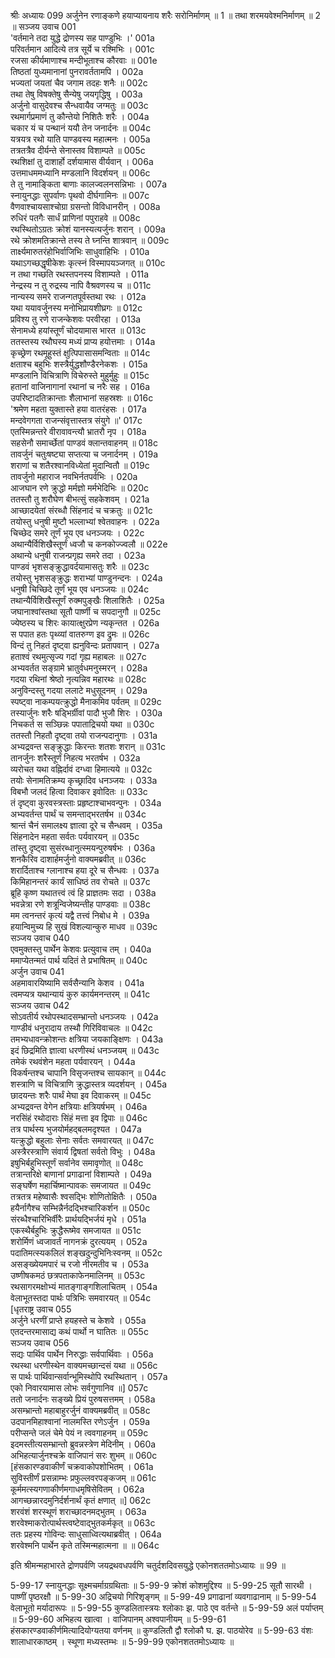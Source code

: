 श्रीः
अध्यायः 099
अर्जुनेन रणाङ्कणे हयाप्यायनाय शरैः सरोनिर्माणम् ॥ 1 ॥ तथा शरमयवेश्मनिर्माणम् ॥ 2 ॥
सञ्जय उवाच 	001  
\'वर्तमाने तदा युद्धे द्रोणस्य सह पाण्डुभिः ।\'	001a  
परिवर्तमान आदित्ये तत्र सूर्ये च रश्मिभिः ।	001c  
रजसा कीर्यमाणाश्च मन्दीभूताश्च कौरवाः ॥	001e  
तिष्ठतां युध्यमानानां पुनरावर्ततामपि ।	002a  
भज्यतां जयतां चैव जगाम तदहः शनैः ॥	002c  
तथा तेषु विषक्तेषु सैन्येषु जयगृद्धिषु ।	003a  
अर्जुनो वासुदेवश्च सैन्धवायैव जग्मतुः ॥	003c  
रथमार्गप्रमाणं तु कौन्तेयो निशितैः शरैः ।	004a  
चकार यं च पन्थानं ययौ तेन जनार्दनः ॥	004c  
यत्रयत्र रथो याति पाण्डवस्य महात्मनः ।	005a  
तत्रतत्रैव दीर्यन्ते सेनास्तव विशाम्पते ॥	005c  
रथशिक्षां तु दाशार्हो दर्शयामास वीर्यवान् ।	006a  
उत्तमाधममध्यानि मण्डलानि विदर्शयन् ॥	006c  
ते तु नामाङ्किता बाणाः कालज्वलनसन्निभाः ।	007a  
स्नायुनद्धाः सुपर्वाणः पृथवो दीर्घगामिनः ॥	007c  
वैणवाश्चायसाश्चोग्रा ग्रसन्तो विविधानरीन् ।	008a  
रुधिरं पतगैः सार्धं प्राणिनां पपुराहवे ॥	008c  
रथस्थितोऽग्रतः क्रोशं यानस्यत्यर्जुनः शरान् ।	009a  
रथे क्रोशमतिक्रान्ते तस्य ते घ्नन्ति शात्रवान् ॥	009c  
तार्क्ष्यमारुतरंहोभिर्वाजिभिः साधुवाहिभिः ।	010a  
यथाऽगच्छद्धृषीकेशः कृत्स्नं विस्मापयञ्जगत् ॥	010c  
न तथा गच्छति रथस्तपनस्य विशाम्पते ।	011a  
नेन्द्रस्य न तु रुद्रस्य नापि वैश्रवणस्य च ॥	011c  
नान्यस्य समरे राजन्गतपूर्वस्तथा रथः ।	012a  
यथा ययावर्जुनस्य मनोभिप्रायशीघ्रगः ॥	012c  
प्रविश्य तु रणे राजन्केशवः परवीरहा ।	013a  
सेनामध्ये हयांस्तूर्णं चोदयामास भारत ॥	013c  
ततस्तस्य रथौघस्य मध्यं प्राप्य हयोत्तमाः ।	014a  
कृच्छ्रेण रथमूहुस्तं क्षुत्पिपासासमन्विताः ॥	014c  
क्षताश्च बहुभिः शस्त्रैर्युद्धशौण्डैरनेकशः ।	015a  
मण्डलानि विचित्राणि विचेरुस्ते मुहुर्मुहुः ॥	015c  
हतानां वाजिनागानां रथानां च नरैः सह ।	016a  
उपरिष्टादतिक्रान्ताः शैलाभानां सहस्रशः ॥	016c  
\'श्रमेण महता युक्तास्ते हया वातरंहसः ।	017a  
मन्दवेगगता राजन्संवृत्तास्तत्र संयुगे ॥\'	017c  
एतस्मिन्नन्तरे वीरावावन्त्यौ भ्रातरौ नृप ।	018a  
सहसेनौ समार्च्छेतां पाण्डवं क्लान्तवाहनम् ॥	018c  
तावर्जुनं चतुःषष्ट्या सप्तत्या च जनार्दनम् ।	019a  
शराणां च शतैरश्वानविध्येतां मुदान्वितौ ॥	019c  
तावर्जुनो महाराज नवभिर्नतपर्वभिः ।	020a  
आजघान रणे क्रुद्धो मर्मज्ञो मर्मभेदिभिः ॥	020c  
ततस्तौ तु शरौघेण बीभत्सुं सहकेशवम् ।	021a  
आच्छादयेतां संरब्धौ सिंहनादं च चक्रतुः ॥	021c  
तयोस्तु धनुषी मुष्टौ भल्लाभ्यां श्वेतवाहनः ।	022a  
चिच्छेद समरे तूर्णं भूय एव धनञ्जयः ।	022c  
अथान्यैर्विशिखैस्तूर्णं ध्वजौ च कनकोज्ज्वलौ ॥	022e  
अथान्ये धनुषी राजन्प्रगृह्य समरे तदा ।	023a  
पाण्डवं भृशसङ्क्रुद्धावर्दयामासतुः शरैः ॥	023c  
तयोस्तु भृशसङ्क्रुद्धः शराभ्यां पाण्डुनन्दनः ।	024a  
धनुषी चिच्छिदे तूर्णं भूय एव धनञ्जयः ॥	024c  
तथान्यैर्विशिखैस्तूर्णं रुक्मपुङ्खैः शिलाशितैः ।	025a  
जघानाश्वांस्तथा सूतौ पार्ष्णी च सपदानुगौ ॥	025c  
ज्येष्ठस्य च शिरः कायात्क्षुरप्रेण न्यकृन्तत ।	026a  
स पपात हतः पृथ्व्यां वातरुग्ण इव द्रुमः ॥	026c  
विन्दं तु निहतं दृष्ट्वा ह्यनुविन्दः प्रतापवान् ।	027a  
हताश्वं रथमुत्सृज्य गदां गृह्य महाबलः ॥	027c  
अभ्यवर्तत सङ्ग्रामे भ्रातुर्वधमनुस्मरन् ।	028a  
गदया रथिनां श्रेष्ठो नृत्यन्निव महारथः ॥	028c  
अनुविन्दस्तु गदया ललाटे मधुसूदनम् ।	029a  
स्पष्ट्वा नाकम्पयत्क्रुद्धो मैनाकमिव पर्वतम् ॥	029c  
तस्यार्जुनः शरैः षड्भिर्ग्रीवां पादौ भुजौ शिरः ।	030a  
निचकर्त स सञ्छिन्नः पपाताद्रिचयो यथा ॥	030c  
ततस्तौ निहतौ दृष्ट्वा तयो राजन्पदानुगाः ।	031a  
अभ्यद्रवन्त सङ्क्रुद्धाः किरन्तः शतशः शरान् ॥	031c  
तानर्जुनः शरैस्तूर्णं निहत्य भरतर्षभ ।	032a  
व्यरोचत यथा वह्निर्दावं दग्ध्वा हिमात्यये ॥	032c  
तयोः सेनामतिक्रम्य कृच्छ्रादिव धनञ्जयः ।	033a  
विबभौ जलदं हित्वा दिवाकर इवोदितः ॥	033c  
तं दृष्ट्वा कुरवस्त्रस्ताः प्रहृष्टाश्चाभवन्पुनः ।	034a  
अभ्यवर्तन्त पार्थं च समन्ताद्भरतर्षभ ॥	034c  
श्रान्तं चैनं समालक्ष्य ज्ञात्वा दूरे च सैन्धवम् ।	035a  
सिंहनादेन महता सर्वतः पर्यवारयन् ॥	035c  
तांस्तु दृष्ट्वा सुसंरब्धानुत्स्मयन्पुरुषर्षभः ।	036a  
शनकैरिव दाशार्हमर्जुनो वाक्यमब्रवीत् ॥	036c  
शरार्दिताश्च ग्लानाश्च हया दूरे च सैन्धवः ।	037a  
किमिहानन्तरं कार्यं साधिष्ठं तव रोचते ॥	037c  
ब्रूहि कृष्ण यथातत्त्वं त्वं हि प्राज्ञतमः सदा ।	038a  
भवन्नेत्रा रणे शत्रून्विजेष्यन्तीह पाण्डवाः ॥	038c  
मम त्वनन्तरं कृत्यं यद्वै तत्त्वं निबोध मे ।	039a  
हयान्विमुच्य हि सुखं विशल्यान्कुरु माधव ॥	039c  
सञ्जय उवाच 	040  
एवमुक्तस्तु पार्थेन केशवः प्रत्युवाच तम् ।	040a  
ममाप्येतन्मतं पार्थ यदितं ते प्रभाषितम् ॥	040c  
अर्जुन उवाच 	041  
अहमावारयिष्यामि सर्वसैन्यानि केशव ।	041a  
त्वमप्यत्र यथान्यायं कुरु कार्यमनन्तरम् ॥	041c  
सञ्जय उवाच 	042  
सोऽवतीर्य रथोपस्थादसम्भ्रान्तो धनञ्जयः ।	042a  
गाण्डीवं धनुरादाय तस्थौ गिरिविवाचलः ॥	042c  
तमभ्यधावन्क्रोशन्तः क्षत्रिया जयकाङ्क्षिणः ।	043a  
इदं छिद्रमिति ज्ञात्वा धरणीस्थं धनञ्जयम् ॥	043c  
तमेकं रथवंशेन महता पर्यवारयन् ।	044a  
विकर्षन्तश्च चापानि विसृजन्तश्च सायकान् ॥	044c  
शस्त्राणि च विचित्राणि क्रुद्धास्तत्र व्यदर्शयन् ।	045a  
छादयन्तः शरैः पार्थं मेघा इव दिवाकरम् ॥	045c  
अभ्यद्रवन्त वेगेन क्षत्रियाः क्षत्रियर्षभम् ।	046a  
नरसिंहं रथोदाराः सिंहं मत्ता इव द्विपाः ॥	046c  
तत्र पार्थस्य भुजयोर्महद्बलमदृश्यत ।	047a  
यत्क्रुद्धो बहुलाः सेनाः सर्वतः समवारयत् ॥	047c  
अस्त्रैरस्त्राणि संवार्य द्विषतां सर्वतो विभुः ।	048a  
इषुभिर्बहुभिस्तूर्णं सर्वानेव समावृणोत् ॥	048c  
तत्रान्तरिक्षे बाणानां प्रगाढानां विशाम्पते ।	049a  
सङ्घर्षेण महार्चिष्मान्पावकः समजायत ॥	049c  
तत्रतत्र महेष्वासैः श्वसद्भिः शोणितोक्षितैः ।	050a  
हयैर्नागैश्च सम्भिन्नैर्नदद्भिश्चारिकर्शन ॥	050c  
संरब्धैश्चारिभिर्वीरैः प्रार्थयद्भिर्जयं मृधे ।	051a  
एकस्थैर्बहुभिः क्रुद्धैरूष्मेव समजायत ॥	051c  
शरोर्मिणं ध्वजावर्तं नागनक्रं दुरत्ययम् ।	052a  
पदातिमत्स्यकलिलं शङ्खदुन्दुभिनिःस्वनम् ॥	052c  
असङ्ख्येयमपारं च रजो नीरमतीव च ।	053a  
उष्णीषकमठं छत्रपताकाफेनमालिनम् ॥	053c  
रथसागरमक्षोभ्यं मातङ्गाङ्गशिलाचितम् ।	054a  
वेलाभूतस्तदा पार्थः पत्रिभिः समवारयत् ॥	054c  
[धृतराष्ट्र उवाच 	055  
अर्जुने धरणीं प्राप्ते हयहस्ते च केशवे ।	055a  
एतदन्तरमासाद्य कथं पार्थो न घातितः ॥	055c  
सञ्जय उवाच 	056  
सद्यः पार्थिव पार्थेन निरुद्धाः सर्वपार्थिवाः ।	056a  
रथस्था धरणीस्थेन वाक्यमच्छान्दसं यथा ॥	056c  
स पार्थः पार्थिवान्सर्वान्भूमिस्थोपि रथस्थितान् ।	057a  
एको निवारयामास लोभः सर्वगुणानिव ॥]	057c  
ततो जनार्दनः सङ्ख्ये प्रियं पुरुषसत्तमम् ।	058a  
असम्भ्रान्तो महाबाहुरर्जुनं वाक्यमब्रवीत् ॥	058c  
उदपानमिहाश्वानां नालमस्ति रणेऽर्जुन ।	059a  
परीप्सन्ते जलं चेमे पेयं न त्ववगाहनम् ॥	059c  
इदमस्तीत्यसम्भ्रान्तो ब्रुवन्नस्त्रेण मेदिनीम् ।	060a  
अभिहत्यार्जुनश्चक्रे वाजिपानं सरः शुभम् ॥	060c  
[हंसकारण्डवाकीर्णं चक्रवाकोपशोभितम् ।	061a  
सुविस्तीर्णं प्रसन्नाम्भः प्रफुल्लवरपङ्कजम् ॥	061c  
कूर्ममत्स्यगणाकीर्णमगाधमृषिसेवितम् ।	062a  
आगच्छन्नारदमुनिर्दर्शनार्थं कृतं क्षणात् ॥]	062c  
शरवंशं शरस्थूणं शराच्छादनमद्भुतम् ।	063a  
शरवेश्माकरोत्पार्थस्त्वष्टेवाद्भुतकर्मकृत् ॥	063c  
ततः प्रहस्य गोविन्दः साधुसाध्वित्यथाब्रवीत् ।	064a  
शरवेश्मनि पार्थेन कृते तस्मिन्महात्मना ॥ ॥	064c  

इति श्रीमन्महाभारते द्रोणपर्वणि जयद्रथवधपर्वणि चतुर्दशदिवसयुद्धे एकोनशततमोऽध्यायः ॥ 99 ॥

5-99-17 स्नायुनद्धाः सूक्ष्मचर्माग्रग्रथिताः ॥ 5-99-9 क्रोशं कोशमुद्दिश्य ॥ 5-99-25 सूतौ सारथी । पाष्णीं पृष्ठरक्षौ ॥ 5-99-30 अद्रिचयो गिरिशृङ्गम् ॥ 5-99-49 प्रगाढानां व्यवगाढानाम् ॥ 5-99-54 वेलाभूतो मर्यादारूपः ॥ 5-99-55 कुण्डलितास्त्रयः श्लोकाः झ. पाठे एव वर्तन्ते ॥ 5-99-59 अलं पर्याप्तम् ॥ 5-99-60 अभिहत्य खात्वा । वाजिपानम् अश्वपानीयम् ॥ 5-99-61 हंसकारण्डवाकीर्णमित्यादियोग्यतया वर्णनम् ॥ कुण्डलितौ द्वौ श्लोकौ घ. झ. पाठयोरेव ॥ 5-99-63 वंशः शालाधारकाष्ठम् । स्थूणा मध्यस्तम्भः ॥ 5-99-99 एकोनशततमोऽध्यायः ॥
